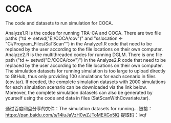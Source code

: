 # COCA
The code and datasets to run simulation for COCA. 

Analyze1.R is the codes for  running TRA-CA and COCA. There are two file paths ("td <- setwd("E:/COCA/cov")" and "sslocation <- "C:/Program_Files/SaTScan"") in the Analyze1.R code that need to be replaced by the user according to the file locations on their own computer. Analyze2.R is the multithreaded codes for running DGLM. There is one file path ("td <- setwd("E:/COCA/cov")") in the Analyze2.R code that need to be replaced by the user according to the file locations on their own computer. The simulation datasets for running simulation is too large to upload directly to GitHub, thus only providing 100 simulations for each scenario in files (cov.tar). If needed, the complete simulation datasets with 2000 simulations for each simulation scenario can be downloaded via the link below. Moreover, the complete simulation datasets can also be generated by yourself using the code and data in files (SatScanWithCovariate.tar).

通过百度网盘分享的文件：The simulation datasets for running...
链接：https://pan.baidu.com/s/14iuJaVzH0wZJToMEXGx5lQ 
提取码：lvqf
